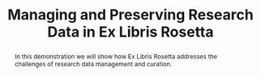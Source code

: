 ---
abstract: In this demonstration we will show how Ex Libris Rosetta addresses the challenges
  of research data management and curation.
creators:
- Alter, Adi
- Peled, Ido
date: null
document_url: https://services.phaidra.univie.ac.at/api/object/o:429575/download
grand_parent: iPRES
institutions: []
keywords:
- digital preservation
- digital curation
- chapel hill
landing_page_url: https://phaidra.univie.ac.at/o:429575
language: eng
layout: publication
license: CC BY 4.0 International
notes_url: null
parent: iPRES 2015
presentation_url: null
publication_type: paper
size: 290643
source_name: iPRES
title: Managing and Preserving Research Data in Ex Libris Rosetta
year: 2015
---